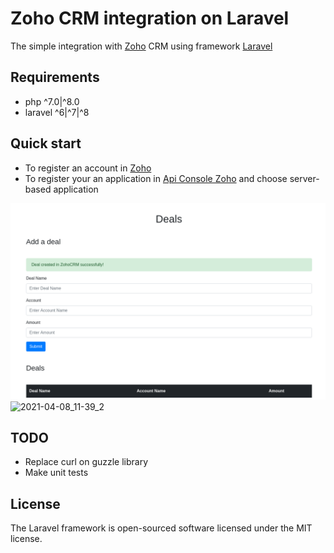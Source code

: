 # Zoho CRM integration on Laravel

The simple integration with [Zoho](https://www.zoho.com/crm/) CRM using framework [Laravel](https://laravel.com/)

## Requirements

- php ^7.0|^8.0
- laravel ^6|^7|^8

## Quick start

- To register an account in [Zoho](https://www.zoho.com/crm/)
- To register your an application in [Api Console Zoho](https://api-console.zoho.com/) and choose server-based application

![screenshot](pictures/deal_git.png)
![2021-04-08_11-39_2](https://user-images.githubusercontent.com/46221195/113995734-2ed5a300-985f-11eb-99ea-54b53238f161.png)

## TODO

- Replace curl on guzzle library
- Make unit tests

## License

The Laravel framework is open-sourced software licensed under the MIT license.

